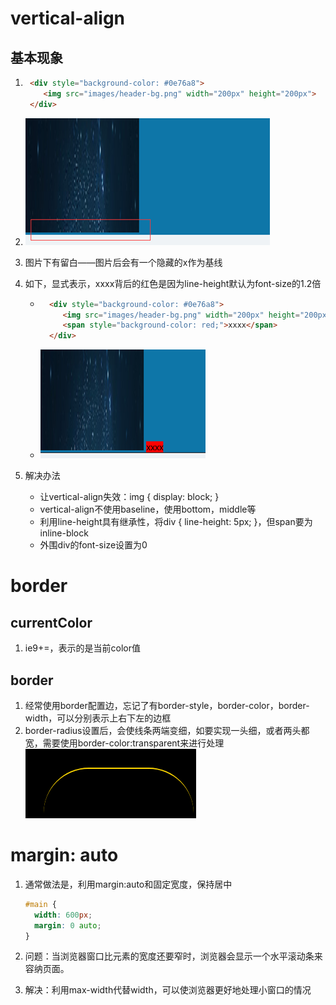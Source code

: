 # vertical-align

## 基本现象

1. ```html
	<div style="background-color: #0e76a8">
	   <img src="images/header-bg.png" width="200px" height="200px">
	</div>
	```

2. ![1536292624793](常用属性深入.assets/1536292624793.png)

3. 图片下有留白——图片后会有一个隐藏的x作为基线

4. 如下，显式表示，xxxx背后的红色是因为line-height默认为font-size的1.2倍

	- ```html
		<div style="background-color: #0e76a8">
		   <img src="images/header-bg.png" width="200px" height="200px">
		   <span style="background-color: red;">xxxx</span>
		</div>
		```

	- ![1536292669619](常用属性深入.assets/1536292669619.png)

5. 解决办法

	- 让vertical-align失效：img { display: block; }
	- vertical-align不使用baseline，使用bottom，middle等
	- 利用line-height具有继承性，将div { line-height: 5px; }，但span要为inline-block
	- 外围div的font-size设置为0

# border

## currentColor

1. ie9+=，表示的是当前color值

## border

1. 经常使用border配置边，忘记了有border-style，border-color，border-width，可以分别表示上右下左的边框
2. border-radius设置后，会使线条两端变细，如要实现一头细，或者两头都宽，需要使用border-color:transparent来进行处理![1536890537559](常用属性深入.assets/1536890537559.png)

# margin: auto

1. 通常做法是，利用margin:auto和固定宽度，保持居中

	```css
	#main {
	  width: 600px;
	  margin: 0 auto; 
	}
	```

2. 问题：当浏览器窗口比元素的宽度还要窄时，浏览器会显示一个水平滚动条来容纳页面。 

3. 解决：利用max-width代替width，可以使浏览器更好地处理小窗口的情况 



